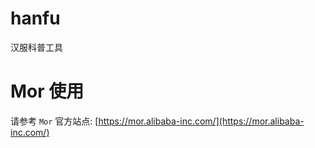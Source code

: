 # hanfu

汉服科普工具

# Mor 使用

请参考 `Mor` 官方站点: [https://mor.alibaba-inc.com/](https://mor.alibaba-inc.com/)
